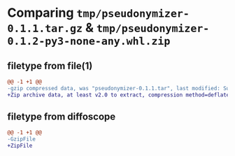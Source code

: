 # Comparing `tmp/pseudonymizer-0.1.1.tar.gz` & `tmp/pseudonymizer-0.1.2-py3-none-any.whl.zip`

## filetype from file(1)

```diff
@@ -1 +1 @@
-gzip compressed data, was "pseudonymizer-0.1.1.tar", last modified: Sun Apr 21 14:34:44 2024, max compression
+Zip archive data, at least v2.0 to extract, compression method=deflate
```

## filetype from diffoscope

```diff
@@ -1 +1 @@
-GzipFile
+ZipFile
```

